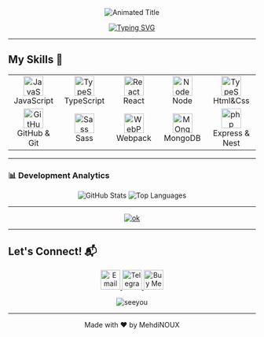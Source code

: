 <div align="center">
  <img src="https://readme-typing-svg.demolab.com?font=Fira+Code&weight=600&size=26&duration=4000&pause=1000&color=7E3ACE&background=FFEB5400&center=true&vCenter=true&width=435&lines=Hello%2C+I'm+MehdiNOUX+%F0%9F%AB%82;A+relatively+strong+interest+in;...Programming%2C+Web+Development%F0%9F%91%A8%F0%9F%8F%BB%E2%80%8D%F0%9F%92%BB;and+Cybersecurity+%F0%9F%8C%B1" alt="Animated Title" />
</div>

<p align="center">
  <a href="https://git.io/typing-svg"><img src="https://readme-typing-svg.herokuapp.com?font=Fira+Code&pause=1000&color=7E3ACE&center=true&vCenter=true&width=435&lines=%F0%9F%91%A8%F0%9F%8F%BB%E2%80%8D%F0%9F%92%BB%F0%9F%8C%B1;%F0%9F%91%BE%F0%9F%91%A8%F0%9F%8F%BB%E2%80%8D%F0%9F%92%BB;%F0%9F%A4%A6%F0%9F%8F%BB%E2%80%8D%E2%99%82%EF%B8%8F%F0%9F%91%BE" alt="Typing SVG" /></a>
</p>

---
## My Skills 🚀

<table align="center">
  <tr>
    <td align="center" width="96">
      <img src="https://techstack-generator.vercel.app/js-icon.svg" alt="JavaScript" width="40"/>
      <br>JavaScript
    </td>
    <td align="center" width="96">
      <img src="https://techstack-generator.vercel.app/ts-icon.svg" alt="TypeScript" width="40"/>
      <br>TypeScript
    </td>
    <td align="center" width="96">
      <img src="https://techstack-generator.vercel.app/react-icon.svg" alt="React" width="40"/>
      <br>React
    </td>
    <td align="center" width="96">
      <img src="https://techstack-generator.vercel.app/nginx-icon.svg" alt="Node" width="40"/>
      <br>Node
    </td>
     <td align="center" width="96">
      <img src="https://skillicons.dev/icons?i=html,css" alt="TypeScript" width="40"/>
      <br>Html&Css
    </td>
  </tr>
  <tr>
    <td align="center" width="96">
      <img src="https://techstack-generator.vercel.app/github-icon.svg" alt="GitHub" width="40"/>
      <br>GitHub & Git
    </td>
    <td align="center" width="96">
      <img src="https://techstack-generator.vercel.app/sass-icon.svg" alt="Sass" width="40"/>
      <br>Sass
    </td>
    <td align="center" width="96">
      <img src="https://techstack-generator.vercel.app/webpack-icon.svg" alt="WebPack" width="40"/>
      <br>Webpack
    </td>
    <td align="center" width="96">
      <img src="https://skillicons.dev/icons?i=mongodb" alt="MOngoDB" width="40"/>
      <br>MongoDB
    </td>
      <td align="center" width="96">
      <img src="https://skillicons.dev/icons?i=express,nest" alt="php" width="40"/>
      <br>Express & Nest
    </td>
  </tr>
</table>

---

### 📊 Development Analytics

<div align="center">
  <img src="https://github-readme-stats.vercel.app/api?username=theMNOX&show_icons=true&theme=radical" alt="GitHub Stats" />
  <img src="https://github-readme-stats.vercel.app/api/top-langs/?username=theMNOX&layout=compact&theme=radical" alt="Top Languages" />
 
</div>

---

<p align="center" padding="10px"> <a href="https://github.com/ryo-ma/github-profile-trophy"><img src="https://github-profile-trophy.vercel.app/?username=theMNOX&theme=radical" alt="ok"/></a> </p>

---

## Let's Connect! 📬

<p align="center">
  <a href="mailto:itsmnox@gmail.com">
    <img src="https://img.icons8.com/color/96/000000/gmail.png" alt="Email" width="40"/>
  </a>
  <a href="https://t.me/theMNOX">
    <img src="https://img.icons8.com/color/96/000000/telegram-app--v1.png" alt="Telegram" width="40"/>
  </a>
  <a text-decoration="none" href="https://www.buymeacoffee.com/*">
    <img src="https://img.icons8.com/color/96/000000/coffee-to-go.png" alt="Buy Me Coffee" width="40"/>
  </a>
</p>
<p align="center"> <img src="https://komarev.com/ghpvc/?username=theMNOX&label=Profile%20views&color=0e75b6&style=flat" alt="seeyou" /> </p>

---
<footer align="center">
  Made with ❤️ by MehdiNOUX
</footer>
